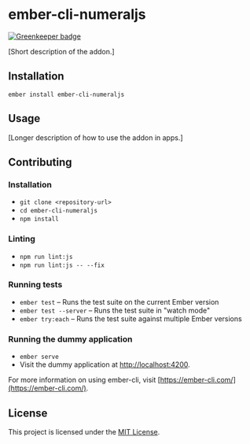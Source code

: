 ember-cli-numeraljs
==============================================================================

[![Greenkeeper badge](https://badges.greenkeeper.io/onehilltech/ember-cli-numeraljs.svg)](https://greenkeeper.io/)

[Short description of the addon.]

Installation
------------------------------------------------------------------------------

```
ember install ember-cli-numeraljs
```


Usage
------------------------------------------------------------------------------

[Longer description of how to use the addon in apps.]


Contributing
------------------------------------------------------------------------------

### Installation

* `git clone <repository-url>`
* `cd ember-cli-numeraljs`
* `npm install`

### Linting

* `npm run lint:js`
* `npm run lint:js -- --fix`

### Running tests

* `ember test` – Runs the test suite on the current Ember version
* `ember test --server` – Runs the test suite in "watch mode"
* `ember try:each` – Runs the test suite against multiple Ember versions

### Running the dummy application

* `ember serve`
* Visit the dummy application at [http://localhost:4200](http://localhost:4200).

For more information on using ember-cli, visit [https://ember-cli.com/](https://ember-cli.com/).

License
------------------------------------------------------------------------------

This project is licensed under the [MIT License](LICENSE.md).
